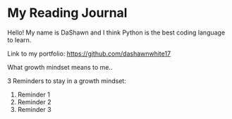# My Reading Journal
Hello! My name is DaShawn and I think Python is the best coding language to learn.

Link to my portfolio: https://github.com/dashawnwhite17

What growth mindset means to me..


3 Reminders to stay in a growth mindset:

1. Reminder 1
2. Reminder 2
3. Reminder 3
